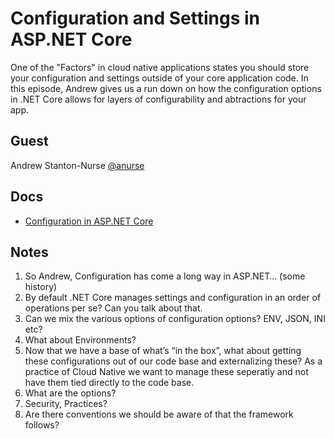 # Configuration and Settings in ASP.NET Core

One of the "Factors" in cloud native applications states you should store your configuration and settings outside of your core application code. In this episode, Andrew gives us a run down on how the configuration options in .NET Core allows for layers of configurability and abtractions for your app.

## Guest

Andrew Stanton-Nurse [@anurse](https://twitter.com/anurse)

## Docs

* [Configuration in ASP.NET Core](https://docs.microsoft.com/aspnet/core/fundamentals/configuration/?view=aspnetcore-2.2&WT.mc_id=cloudnativeshow-github-shboyer)

## Notes

1. So Andrew, Configuration has come a long way in ASP.NET… (some history)
2. By default .NET Core manages settings and configuration in an order of operations per se? Can you talk about that.
3. Can we mix the various options of configuration options? ENV, JSON, INI etc?
4. What about Environments?
5. Now that we have a base of what’s “in the box”, what about getting these configurations out of our code base and externalizing these? As a practice of Cloud Native we want to manage these seperatly and not have them tied directly to the code base.
6. What are the options?
7. Security, Practices?
8. Are there conventions we should be aware of that the framework follows?
